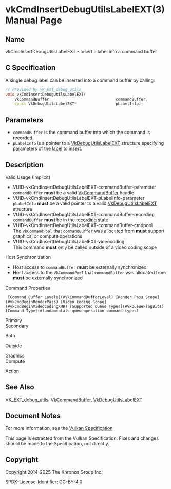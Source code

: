 # vkCmdInsertDebugUtilsLabelEXT(3) Manual Page

## Name

vkCmdInsertDebugUtilsLabelEXT - Insert a label into a command buffer



## [](#_c_specification)C Specification

A single debug label can be inserted into a command buffer by calling:

```c++
// Provided by VK_EXT_debug_utils
void vkCmdInsertDebugUtilsLabelEXT(
    VkCommandBuffer                             commandBuffer,
    const VkDebugUtilsLabelEXT*                 pLabelInfo);
```

## [](#_parameters)Parameters

- `commandBuffer` is the command buffer into which the command is recorded.
- `pLabelInfo` is a pointer to a [VkDebugUtilsLabelEXT](https://registry.khronos.org/vulkan/specs/latest/man/html/VkDebugUtilsLabelEXT.html) structure specifying parameters of the label to insert.

## [](#_description)Description

Valid Usage (Implicit)

- [](#VUID-vkCmdInsertDebugUtilsLabelEXT-commandBuffer-parameter)VUID-vkCmdInsertDebugUtilsLabelEXT-commandBuffer-parameter  
  `commandBuffer` **must** be a valid [VkCommandBuffer](https://registry.khronos.org/vulkan/specs/latest/man/html/VkCommandBuffer.html) handle
- [](#VUID-vkCmdInsertDebugUtilsLabelEXT-pLabelInfo-parameter)VUID-vkCmdInsertDebugUtilsLabelEXT-pLabelInfo-parameter  
  `pLabelInfo` **must** be a valid pointer to a valid [VkDebugUtilsLabelEXT](https://registry.khronos.org/vulkan/specs/latest/man/html/VkDebugUtilsLabelEXT.html) structure
- [](#VUID-vkCmdInsertDebugUtilsLabelEXT-commandBuffer-recording)VUID-vkCmdInsertDebugUtilsLabelEXT-commandBuffer-recording  
  `commandBuffer` **must** be in the [recording state](#commandbuffers-lifecycle)
- [](#VUID-vkCmdInsertDebugUtilsLabelEXT-commandBuffer-cmdpool)VUID-vkCmdInsertDebugUtilsLabelEXT-commandBuffer-cmdpool  
  The `VkCommandPool` that `commandBuffer` was allocated from **must** support graphics, or compute operations
- [](#VUID-vkCmdInsertDebugUtilsLabelEXT-videocoding)VUID-vkCmdInsertDebugUtilsLabelEXT-videocoding  
  This command **must** only be called outside of a video coding scope

Host Synchronization

- Host access to `commandBuffer` **must** be externally synchronized
- Host access to the `VkCommandPool` that `commandBuffer` was allocated from **must** be externally synchronized

Command Properties

     [Command Buffer Levels](#VkCommandBufferLevel) [Render Pass Scope](#vkCmdBeginRenderPass) [Video Coding Scope](#vkCmdBeginVideoCodingKHR) [Supported Queue Types](#VkQueueFlagBits) [Command Type](#fundamentals-queueoperation-command-types)

Primary  
Secondary

Both

Outside

Graphics  
Compute

Action

## [](#_see_also)See Also

[VK\_EXT\_debug\_utils](https://registry.khronos.org/vulkan/specs/latest/man/html/VK_EXT_debug_utils.html), [VkCommandBuffer](https://registry.khronos.org/vulkan/specs/latest/man/html/VkCommandBuffer.html), [VkDebugUtilsLabelEXT](https://registry.khronos.org/vulkan/specs/latest/man/html/VkDebugUtilsLabelEXT.html)

## [](#_document_notes)Document Notes

For more information, see the [Vulkan Specification](https://registry.khronos.org/vulkan/specs/latest/html/vkspec.html#vkCmdInsertDebugUtilsLabelEXT)

This page is extracted from the Vulkan Specification. Fixes and changes should be made to the Specification, not directly.

## [](#_copyright)Copyright

Copyright 2014-2025 The Khronos Group Inc.

SPDX-License-Identifier: CC-BY-4.0